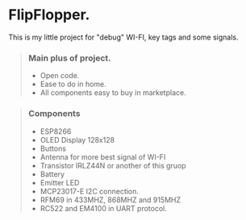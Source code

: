 # FlipFlopper.

This is my little project for "debug" WI-FI, key tags and some signals.

> ### Main plus of project.
>
>  - Open code.
>  - Ease to do in home.
>  - All components easy to buy in marketplace.
>    

> ### Components
>
> - ESP8266
> - OLED Display 128x128
> - Buttons
> - Antenna for more best signal of WI-FI
> - Transistor IRLZ44N or another of this gruop
> - Battery
> - Emitter LED
> - MCP23017-E I2C connection.
> - RFM69 in 433MHZ, 868MHZ and 915MHZ
> - RC522 and EM4100 in UART protocol.
>
